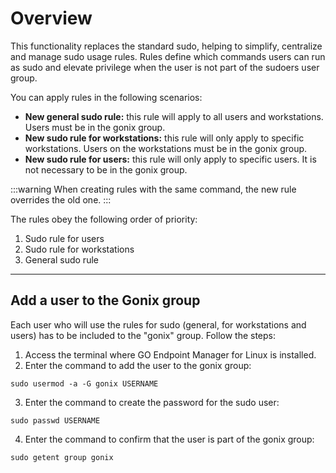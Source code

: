 # Overview

This functionality replaces the standard sudo, helping to simplify, centralize and manage sudo usage rules. Rules define which commands users can run as sudo and elevate privilege when the user is not part of the sudoers user group.

You can apply rules in the following scenarios:

* **New general sudo rule:** this rule will apply to all users and workstations. Users must be in the gonix group.
* **New sudo rule for workstations:** this rule will only apply to specific workstations. Users on the workstations must be in the gonix group.
* **New sudo rule for users:** this rule will only apply to specific users. It is not necessary to be in the gonix group.

:::warning
When creating rules with the same command, the new rule overrides the old one.
:::

The rules obey the following order of priority:

1. Sudo rule for users
2. Sudo rule for workstations
3. General sudo rule

* * *
## Add a user to the Gonix group
Each user who will use the rules for sudo (general, for workstations and users) has to be included to the "gonix" group. Follow the steps:

1. Access the terminal where GO Endpoint Manager for Linux is installed.
2. Enter the command to add the user to the gonix group:
```shell
sudo usermod -a -G gonix USERNAME
```
3. Enter the command to create the password for the sudo user:
```shell
sudo passwd USERNAME
```
4. Enter the command to confirm that the user is part of the gonix group:
```shell
sudo getent group gonix
```
